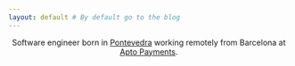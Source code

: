 ```yaml
---
layout: default # By default go to the blog
---
```

<center>
Software engineer born in 
<a target="_blank" rel="noreferrer noopener" href="https://www.dw.com/en/spain-pontevedra-the-car-free-city/av-48543395" >Pontevedra</a> working remotely from Barcelona at <a target="_blank" href="https://www.aptopayments.com/"> Apto Payments</a>.
</center>

<br>

<amp-img src="/static/skate.jpg" 
  layout="responsive"
  width="1080"
  height="1080"
  alt="Iago haciendo un truco con el monopatín">
</amp-img>